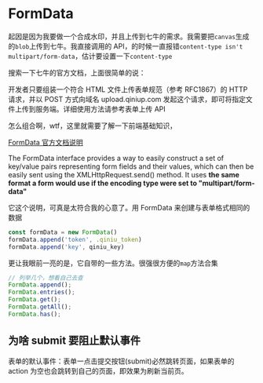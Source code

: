 # FormData

起因是因为我要做一个合成水印，并且上传到七牛的需求。我需要把`canvas`生成的`blob`上传到七牛。我直接调用的 API，的时候一直报错`content-type isn't multipart/form-data`，估计要设置一下`content-type`

搜索一下七牛的官方文档，上面很简单的说：

开发者只要组装一个符合 HTML 文件上传表单规范（参考 RFC1867）的 HTTP 请求，并以 POST 方式向域名 upload.qiniup.com 发起这个请求，即可将指定文件上传到服务端。详细使用方法请参考表单上传 API

怎么组合啊，wtf，这里就需要了解一下前端基础知识，

[FormData 官方文档说明](https://developer.mozilla.org/en-US/docs/Web/API/FormData)

The FormData interface provides a way to easily construct a set of key/value pairs representing form fields and their values, which can then be easily sent using the XMLHttpRequest.send() method. It uses **the same format a form would use if the encoding type were set to "multipart/form-data"**

它这个说明，可真是太符合我的心意了。用 FormData 来创建与表单格式相同的数据

```js
const formData = new FormData()
formData.append('token', .qiniu_token)
formData.append('key', qiniu_key)
```

更让我眼前一亮的是，它自带的一些方法。很强很方便的`map`方法合集

```js
// 列举几个，想看自己去查
FormData.append();
FormData.entries();
FormData.get();
FormData.getAll();
FormData.has();
```

## 为啥 submit 要阻止默认事件

表单的默认事件：表单一点击提交按钮(submit)必然跳转页面，如果表单的 action 为空也会跳转到自己的页面，即效果为刷新当前页。
